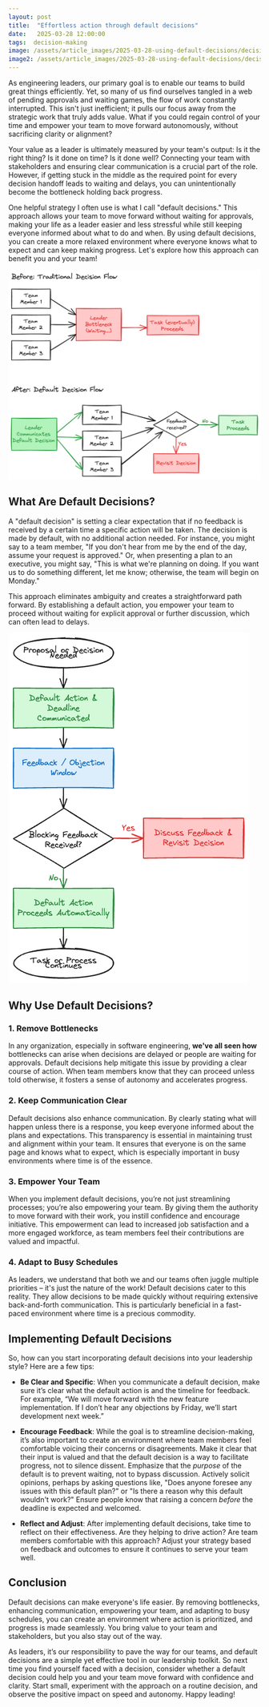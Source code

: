 ```yaml
---
layout: post
title:  "Effortless action through default decisions"
date:   2025-03-28 12:00:00
tags:  decision-making 
image: /assets/article_images/2025-03-28-using-default-decisions/decision.jpg
image2: /assets/article_images/2025-03-28-using-default-decisions/decision-mobile.jpg
---
```


As engineering leaders, our primary goal is to enable our teams to build great things efficiently. Yet, so many of us find ourselves tangled in a web of pending approvals and waiting games, the flow of work constantly interrupted. This isn't just inefficient; it pulls our focus away from the strategic work that truly adds value. What if you could regain control of your time and empower your team to move forward autonomously, without sacrificing clarity or alignment?

Your value as a leader is ultimately measured by your team's output: Is it the right thing? Is it done on time? Is it done well? Connecting your team with stakeholders and ensuring clear communication is a crucial part of the role. However, if getting stuck in the middle as the required point for every decision handoff leads to waiting and delays, you can unintentionally become the bottleneck holding back progress.

One helpful strategy I often use is what I call "default decisions." This approach allows your team to move forward without waiting for approvals, making your life as a leader easier and less stressful while still keeping everyone informed about what to do and when. By using default decisions, you can create a more relaxed environment where everyone knows what to expect and can keep making progress. Let's explore how this approach can benefit you and your team!

![Breaking the Bottleneck with Default Decisions](/assets/article_images/2025-03-28-using-default-decisions/default-decisions-flow.png)

## What Are Default Decisions?

A "default decision" is setting a clear expectation that if no feedback is received by a certain time a specific action will be taken. The decision is made by default, with no additional action needed. For instance, you might say to a team member, "If you don't hear from me by the end of the day, assume your request is approved." Or, when presenting a plan to an executive, you might say, "This is what we're planning on doing. If you want us to do something different, let me know; otherwise, the team will begin on Monday."

This approach eliminates ambiguity and creates a straightforward path forward. By establishing a default action, you empower your team to proceed without waiting for explicit approval or further discussion, which can often lead to delays.

![Default Decision Process Flow](/assets/article_images/2025-03-28-using-default-decisions/default-decision-process.png)

## Why Use Default Decisions?

### 1. Remove Bottlenecks

In any organization, especially in software engineering, **we've all seen how** bottlenecks can arise when decisions are delayed or people are waiting for approvals. Default decisions help mitigate this issue by providing a clear course of action. When team members know that they can proceed unless told otherwise, it fosters a sense of autonomy and accelerates progress.

### 2. Keep Communication Clear

Default decisions also enhance communication. By clearly stating what will happen unless there is a response, you keep everyone informed about the plans and expectations. This transparency is essential in maintaining trust and alignment within your team. It ensures that everyone is on the same page and knows what to expect, which is especially important in busy environments where time is of the essence.

### 3. Empower Your Team

When you implement default decisions, you’re not just streamlining processes; you’re also empowering your team. By giving them the authority to move forward with their work, you instill confidence and encourage initiative. This empowerment can lead to increased job satisfaction and a more engaged workforce, as team members feel their contributions are valued and impactful.

### 4. Adapt to Busy Schedules

As leaders, we understand that both we and our teams often juggle multiple priorities – it's just the nature of the work! Default decisions cater to this reality. They allow decisions to be made quickly without requiring extensive back-and-forth communication. This is particularly beneficial in a fast-paced environment where time is a precious commodity.

## Implementing Default Decisions

So, how can you start incorporating default decisions into your leadership style? Here are a few tips:

- **Be Clear and Specific**: When you communicate a default decision, make sure it’s clear what the default action is and the timeline for feedback. For example, “We will move forward with the new feature implementation. If I don’t hear any objections by Friday, we’ll start development next week.”

- **Encourage Feedback**: While the goal is to streamline decision-making, it’s also important to create an environment where team members feel comfortable voicing their concerns or disagreements. Make it clear that their input is valued and that the default decision is a way to facilitate progress, not to silence dissent. Emphasize that the *purpose* of the default is to prevent waiting, not to bypass discussion. Actively solicit opinions, perhaps by asking questions like, "Does anyone foresee any issues with this default plan?" or "Is there a reason why this default wouldn't work?" Ensure people know that raising a concern *before* the deadline is expected and welcomed.

- **Reflect and Adjust**: After implementing default decisions, take time to reflect on their effectiveness. Are they helping to drive action? Are team members comfortable with this approach? Adjust your strategy based on feedback and outcomes to ensure it continues to serve your team well.

## Conclusion

Default decisions can make everyone's life easier. By removing bottlenecks, enhancing communication, empowering your team, and adapting to busy schedules, you can create an environment where action is prioritized, and progress is made seamlessly. You bring value to your team and stakeholders, but you also stay out of the way.

As leaders, it’s our responsibility to pave the way for our teams, and default decisions are a simple yet effective tool in our leadership toolkit. So next time you find yourself faced with a decision, consider whether a default decision could help you and your team move forward with confidence and clarity. Start small, experiment with the approach on a routine decision, and observe the positive impact on speed and autonomy. Happy leading!